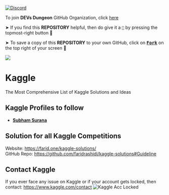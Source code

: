 [![Discord](https://img.shields.io/discord/865937470118297640.svg?logo=discord&colorB=5865F2)](https://discord.gg/ceMXzhfaka)

To join **DEVs Dungeon** GitHub Organization, click [here](https://github.com/Devs-Dungeon/support/issues/new?assignees=&labels=invite+me+to+the+organisation&template=invitation.yml&title=Please+invite+me+to+the+GitHub+Community+Organization)

➤ If you find this **REPOSITORY** helpful, then do give it a `🌟` by pressing the topmost-right button 🤗

➤ To save a copy of this **REPOSITORY** to your own GitHub, click on <a href="https://github.com/Devs-Dungeon/Resources/edit/main/README.md"><kbd><b>Fork</b></kbd></a> on the top right of your screen 🤗

![](https://user-images.githubusercontent.com/73097560/115834477-dbab4500-a447-11eb-908a-139a6edaec5c.gif)

# Kaggle

The Most Comprehensive List of Kaggle Solutions and Ideas

## Kaggle Profiles to follow

- [**Subham Surana**](https://www.kaggle.com/subhamjain)

## Solution for all Kaggle Competitions
Website: https://farid.one/kaggle-solutions/  
GitHub Repo: https://github.com/faridrashidi/kaggle-solutions#Guideline

## Contact Kaggle
If you ever face any issue on Kaggle or if your account gets locked, then contact: https://www.kaggle.com/contact
![Kaggle Acc Locked](https://github.com/Devs-Dungeon/Resources/blob/main/01-Link%20to%20Bootcamps%2C%20Platforms%2C%20Tools%20etc/Kaggle/kaggle%20locked.png)
